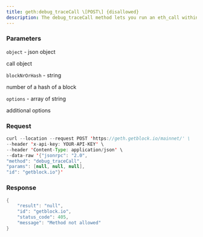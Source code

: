 ```yaml
---
title: geth:debug_traceCall \[POST\] {disallowed}
description: The debug_traceCall method lets you run an eth_call within the contextof the given block execution using the final state of parent block asthe base. The first argument (just as in eth_call) is a transactionobject. The block can be specified either by hash or by number as thesecond argument. A tracer can be specified as a third argument, similarto debug_traceTransaction. It returns the same output asdebug_traceTransaction.
---
```


### Parameters


`object` - json object

call object

`blockNrOrHash` - string

number of a hash of a block

`options` - array of string

additional options

### Request

``` java
curl --location --request POST 'https://geth.getblock.io/mainnet/' \
--header 'x-api-key: YOUR-API-KEY' \
--header 'Content-Type: application/json' \
--data-raw '{"jsonrpc": "2.0",
"method": "debug_traceCall",
"params": [null, null, null],
"id": "getblock.io"}'
```

###  Response

``` java
{
    "result": "null",
    "id": "getblock.io",
    "status_code": 405,
    "message": "Method not allowed"
}
```

